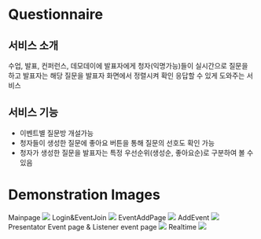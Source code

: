 # Questionnaire

## 서비스 소개

수업, 발표, 컨퍼런스, 데모데이에 발표자에게 청자(익명가능)들이 실시간으로 질문을 하고 발표자는 해당 질문을 발표자 화면에서 정렬시켜 확인 응답할 수 있게 도와주는 서비스

## 서비스 기능

- 이벤트별 질문방 개설가능
- 청자들이 생성한 질문에 좋아요 버튼을 통해 질문의 선호도 확인 가능
- 청자가 생성한 질문을 발표자는 특정 우선순위(생성순, 좋아요순)로 구분하여 볼 수 있음

# Demonstration Images 

Mainpage
<img src="/src/img/main.png?raw=true">
Login&EventJoin
<img src="/src/img/login.png?raw=true">
EventAddPage
<img src="/src/img/event.png?raw=true">
AddEvent
<img src="/src/img/eventcreate.png?raw=true">
Presentator Event page & Listener event page
<img src="/src/img/event2.png?raw=true">
Realtime
<img src="/src/img/realtime.gif?raw=true">

